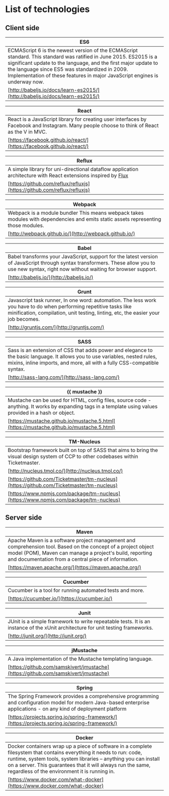 # List of technologies 

## Client side

| ES6 |
|-----|
|ECMAScript 6 is the newest version of the ECMAScript standard. This standard was ratified in June 2015. ES2015 is a significant update to the language, and the first major update to the language since ES5 was standardized in 2009. Implementation of these features in major JavaScript engines is underway now.|
|[http://babeljs.io/docs/learn-es2015/](http://babeljs.io/docs/learn-es2015/)|


| React    |
|----------|
|React is a JavaScript library for creating user interfaces by Facebook and Instagram. Many people choose to think of React as the V in MVC.|
|[https://facebook.github.io/react/](https://facebook.github.io/react/)|

| Reflux |
|----------|
|A simple library for uni-directional dataflow application architecture with React extensions inspired by [Flux](https://facebook.github.io/flux/)|
|[https://github.com/reflux/refluxjs](https://github.com/reflux/refluxjs)|

| Webpack |
|----------|
|Webpack is a module bundler This means webpack takes modules with dependencies and emits static assets representing those modules.|
|[http://webpack.github.io/](http://webpack.github.io/)|

| Babel |
|----------|
|Babel transforms your JavaScript, support for the latest version of JavaScript through syntax transformers. These allow you to use new syntax, right now without waiting for browser support. |
|[http://babeljs.io/](http://babeljs.io/)|

| Grunt |
|----------|
|Javascript task runner, In one word: automation. The less work you have to do when performing repetitive tasks like minification, compilation, unit testing, linting, etc, the easier your job becomes.|
|[http://gruntjs.com/](http://gruntjs.com/)|

| SASS |
|----------|
|Sass is an extension of CSS that adds power and elegance to the basic language. It allows you to use variables, nested rules, mixins, inline imports, and more, all with a fully CSS-compatible syntax.|
|[http://sass-lang.com/](http://sass-lang.com/)|

| {{ mustache }} |
|----------|
|Mustache can be used for HTML, config files, source code - anything. It works by expanding tags in a template using values provided in a hash or object.|
|[https://mustache.github.io/mustache.5.html](https://mustache.github.io/mustache.5.html)|

| TM-Nucleus |
|---------------------------------|
| Bootstrap framework built on top of SASS that aims to bring the visual design system of CCP to other codebases within Ticketmaster. |
| [http://nucleus.tmol.co/](http://nucleus.tmol.co/) |
| [https://github.com/Ticketmaster/tm-nucleus](https://github.com/Ticketmaster/tm-nucleus) |
| [https://www.npmjs.com/package/tm-nucleus](https://www.npmjs.com/package/tm-nucleus) |

## Server side

| Maven |
|----------|
|Apache Maven is a software project management and comprehension tool. Based on the concept of a project object model (POM), Maven can manage a project's build, reporting and documentation from a central piece of information.|
|[https://maven.apache.org/](https://maven.apache.org/)|

| Cucumber |
|----------|
|Cucumber is a tool for running automated tests and more.|
|[https://cucumber.io/](https://cucumber.io/)|

| Junit |
|----------|
|JUnit is a simple framework to write repeatable tests. It is an instance of the xUnit architecture for unit testing frameworks.|
|[http://junit.org/](http://junit.org/)|

| jMustache |
|----------|
|A Java implementation of the Mustache templating language.|
|[https://github.com/samskivert/jmustache](https://github.com/samskivert/jmustache)|


| Spring |
|----------|
|The Spring Framework provides a comprehensive programming and configuration model for modern Java-based enterprise applications - on any kind of deployment platform|
|[https://projects.spring.io/spring-framework/](https://projects.spring.io/spring-framework/)|

| Docker |
|----------|
|Docker containers wrap up a piece of software in a complete filesystem that contains everything it needs to run: code, runtime, system tools, system libraries – anything you can install on a server. This guarantees that it will always run the same, regardless of the environment it is running in.|
|[https://www.docker.com/what-docker](https://www.docker.com/what-docker)|
